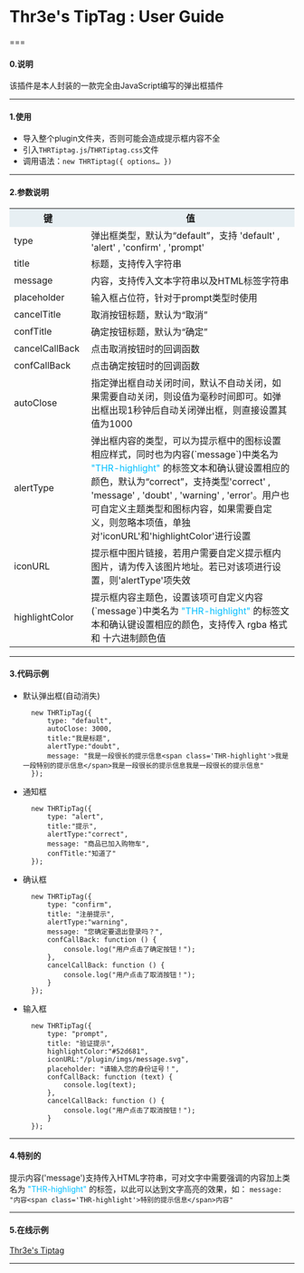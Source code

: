 # Thr3e's TipTag : User Guide

===

#### 0.说明

该插件是本人封装的一款完全由JavaScript编写的弹出框插件

---

#### 1.使用

* 导入整个plugin文件夹，否则可能会造成提示框内容不全
* 引入`THRTiptag.js`/`THRTiptag.css`文件
* 调用语法：`new THRTiptag({ options… })`
	
---

#### 2.参数说明
<table>
  <tr>
    <th width=20%, bgcolor=#e7eff3>键</th>
    <th width=70%, bgcolor=#e7eff3>值</th>
  </tr>
  <tr>
    <td> type </td>
    <td> 弹出框类型，默认为“default”，支持 'default' , 'alert' , 'confirm' , 'prompt'</td>
  </tr>
  <tr>
    <td> title </td>
    <td> 标题，支持传入字符串</td>
  </tr>
  <tr>
    <td> message </td>
    <td> 内容，支持传入文本字符串以及HTML标签字符串</td>
  </tr>
  <tr>
    <td> placeholder </td>
    <td> 输入框占位符，针对于prompt类型时使用 </td>
  </tr>
  <tr>
    <td> cancelTitle </td>
    <td> 取消按钮标题，默认为“取消”</td>
  </tr>
  <tr>
    <td> confTitle </td>
    <td> 确定按钮标题，默认为“确定”</td>
  </tr>
  <tr>
    <td> cancelCallBack </td>
    <td> 点击取消按钮时的回调函数</td>
  </tr>
  <tr>
    <td> confCallBack </td>
    <td> 点击确定按钮时的回调函数 </td>
  </tr>
  <tr>
    <td> autoClose </td>
    <td> 指定弹出框自动关闭时间，默认不自动关闭，如果需要自动关闭，则设值为毫秒时间即可。如弹出框出现1秒钟后自动关闭弹出框，则直接设置其值为1000 </td>
  </tr>
  <tr>
    <td> alertType </td>
    <td> 弹出框内容的类型，可以为提示框中的图标设置相应样式，同时也为内容(`message`)中类名为 <font color=#00BFFF>"THR-highlight"</font> 的标签文本和确认键设置相应的颜色，默认为“correct”，支持类型'correct' , 'message' , 'doubt' , 'warning' , 'error'。用户也可自定义主题类型和图标内容，如果需要自定义，则忽略本项值，单独对'iconURL'和'highlightColor'进行设置</td>
  </tr>
  <tr>
    <td> iconURL </td>
    <td> 提示框中图片链接，若用户需要自定义提示框内图片，请为传入该图片地址。若已对该项进行设置，则'alertType'项失效 </td>
  </tr>
  <tr>
    <td> highlightColor </td>
    <td> 提示框内容主题色，设置该项可自定义内容(`message`)中类名为 <font color=#00BFFF>"THR-highlight"</font> 的标签文本和确认键设置相应的颜色，支持传入 rgba 格式和 十六进制颜色值</td>
  </tr>
</table>

---

#### 3.代码示例

* 默认弹出框(自动消失)

		new THRTipTag({
            type: "default",
            autoClose: 3000,
            title:"我是标题",
            alertType:"doubt",
            message: "我是一段很长的提示信息<span class='THR-highlight'>我是一段特别的提示信息</span>我是一段很长的提示信息我是一段很长的提示信息"
        });
* 通知框

		new THRTipTag({
            type: "alert",
            title:"提示",
            alertType:"correct",
            message: "商品已加入购物车",
            confTitle:"知道了"
        });
* 确认框

		new THRTipTag({
            type: "confirm",
            title: "注册提示",
            alertType:"warning",
            message: "您确定要退出登录吗？",
            confCallBack: function () {
                console.log("用户点击了确定按钮！");
            },
            cancelCallBack: function () {
                console.log("用户点击了取消按钮！");
            }
        });

* 输入框

		new THRTipTag({
            type: "prompt",
            title: "验证提示",
            highlightColor:"#52d681",
            iconURL:"/plugin/imgs/message.svg",
            placeholder: "请输入您的身份证号！",
            confCallBack: function (text) {
                console.log(text);
            },
            cancelCallBack: function () {
                console.log("用户点击了取消按钮！");
            }
        });
        
---


#### 4.特别的

提示内容('message')支持传入HTML字符串，可对文字中需要强调的内容加上类名为 <font color=#00BFFF>"THR-highlight"</font> 的标签，以此可以达到文字高亮的效果，如：
`message: "内容<span class='THR-highlight'>特别的提示信息</span>内容"`


---

#### 5.在线示例

[Thr3e's  Tiptag](https://thr3e.github.io/Thr3e_TipTag/)

---